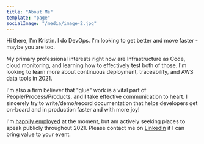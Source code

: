 ```yaml
---
title: "About Me"
template: "page"
socialImage: "/media/image-2.jpg"
---
```


Hi there, I'm Kristin. I do DevOps. I'm looking to get better and move faster - maybe you are too. 

My primary professional interests right now are Infrastructure as Code, cloud monitoring, and learning how to effectively test both of those. I'm looking to learn more about continuous deployment, traceability, and AWS data tools in 2021. 

I'm also a firm believer that "glue" work is a vital part of People/Process/Products, and I take effective communication to heart. I sincerely try to write/demo/record documentation that helps developers get on-board and in production faster and with more joy!

I'm <a href="https://software.campspot.com/about" target="_blank">happily employed</a> at the moment, but am actively seeking places to speak publicly throughout 2021. Please contact me on <a href="https://www.linkedin.com/in/kristinmariesmith/" target="_blank">LinkedIn</a> if I can bring value to your event.